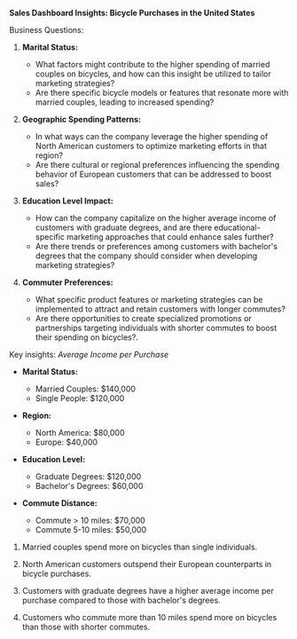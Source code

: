 **Sales Dashboard Insights: Bicycle Purchases in the United States**

Business Questions: 
1. **Marital Status:**
   - What factors might contribute to the higher spending of married couples on bicycles, and how can this insight be utilized to tailor marketing strategies?
   - Are there specific bicycle models or features that resonate more with married couples, leading to increased spending?

2. **Geographic Spending Patterns:**
   - In what ways can the company leverage the higher spending of North American customers to optimize marketing efforts in that region?
   - Are there cultural or regional preferences influencing the spending behavior of European customers that can be addressed to boost sales?

3. **Education Level Impact:**
   - How can the company capitalize on the higher average income of customers with graduate degrees, and are there educational-specific marketing approaches that could enhance sales further?
   - Are there trends or preferences among customers with bachelor's degrees that the company should consider when developing marketing strategies?

4. **Commuter Preferences:**
   - What specific product features or marketing strategies can be implemented to attract and retain customers with longer commutes?
   - Are there opportunities to create specialized promotions or partnerships targeting individuals with shorter commutes to boost their spending on bicycles?.

Key insights: 
*Average Income per Purchase*

- **Marital Status:**
  - Married Couples: $140,000
  - Single People: $120,000

- **Region:**
  - North America: $80,000
  - Europe: $40,000

- **Education Level:**
  - Graduate Degrees: $120,000
  - Bachelor's Degrees: $60,000

- **Commute Distance:**
  - Commute > 10 miles: $70,000
  - Commute 5-10 miles: $50,000



1. Married couples spend more on bicycles than single individuals.

2. North American customers outspend their European counterparts in bicycle purchases.

3. Customers with graduate degrees have a higher average income per purchase compared to those with bachelor's degrees.

4. Customers who commute more than 10 miles spend more on bicycles than those with shorter commutes.
